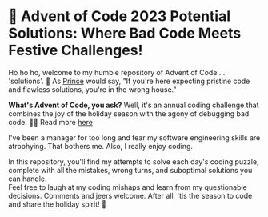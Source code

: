 # 🎄 Advent of Code 2023 Potential Solutions: Where Bad Code Meets Festive Challenges!

Ho ho ho, welcome to my humble repository of Advent of Code ... 'solutions'. 🌟 As [Prince](https://en.wikipedia.org/wiki/Prince_(musician)) would say, "If you're here expecting pristine code and flawless solutions, you're in the wrong house."

**What's Advent of Code, you ask?** Well, it's an annual coding challenge that combines the joy of the holiday season with the agony of debugging bad code. 🎅👾 Read more [here]([https://adventofcode.com](https://adventofcode.com/about))

I've been a manager for too long and fear my software engineering skills are atrophying.  That bothers me.  Also, I really enjoy coding.

In this repository, you'll find my attempts to solve each day's coding puzzle, complete with all the mistakes, wrong turns, and suboptimal solutions you can handle.  
Feel free to laugh at my coding mishaps and learn from my questionable decisions. 
Comments and jeers welcome. After all, 'tis the season to code and share the holiday spirit! 🎁
